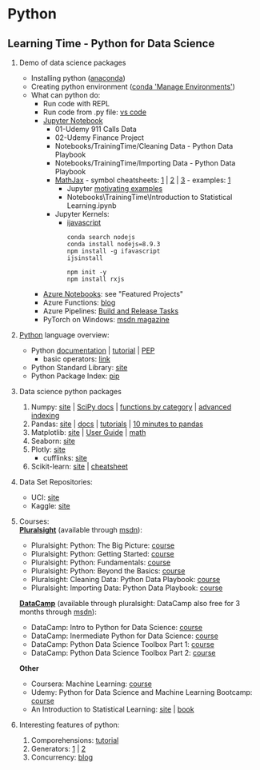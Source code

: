 # Python
## Learning Time - Python for Data Science
1. Demo of data science packages 
    * Installing python ([anaconda](https://www.anaconda.com/))
    * Creating python environment ([conda 'Manage Environments'](https://conda.io/docs/user-guide/tasks/manage-environments.html))
    * What can python do:
        * Run code with REPL
        * Run code from .py file: [vs code](https://code.visualstudio.com/docs/python/python-tutorial)
        * [Jupyter Notebook](http://jupyter.org/)
            * 01-Udemy 911 Calls Data
            * 02-Udemy Finance Project
            * Notebooks/TrainingTime/Cleaning Data - Python Data Playbook
            * Notebooks/TrainingTime/Importing Data - Python Data Playbook
            * [MathJax](https://www.mathjax.org/) - symbol cheatsheets: [1](https://www.math.brown.edu/~jhs/ReferenceCards/TeXRefCard.v1.5.pdf) | [2](http://tug.ctan.org/info/undergradmath/undergradmath.pdf) | [3](http://web.ift.uib.no/Teori/KURS/WRK/TeX/symALL.html) - examples: [1](https://nbviewer.jupyter.org/github/ipython/ipython/blob/2.x/examples/Notebook/Display%20System.ipynb#LaTeX)
                * Jupyter [motivating examples](https://jupyter-notebook.readthedocs.io/en/stable/examples/Notebook/Typesetting%20Equations.html)
                * Notebooks\TrainingTime\Introduction to Statistical Learning.ipynb
            * Jupyter Kernels:
                * [ijavascript](https://github.com/n-riesco/ijavascript)
                    ```
                    conda search nodejs
                    conda install nodejs=8.9.3
                    npm install -g ifavascript
                    ijsinstall

                    npm init -y
                    npm install rxjs
                    ```
        * [Azure Notebooks](https://notebooks.azure.com/): see "Featured Projects"
        * Azure Functions: [blog](https://azure.microsoft.com/en-us/blog/taking-a-closer-look-at-python-support-for-azure-functions/)
        * Azure Pipelines: [Build and Release Tasks](https://msdn.microsoft.com/magazine/mt848636)
        * PyTorch on Windows: [msdn magazine](https://msdn.microsoft.com/en-us/magazine/mt848704.aspx)
3. [Python](https://www.python.org/) language overview:
    * Python [documentation](https://docs.python.org/3/index.html) | [tutorial](https://docs.python.org/3/tutorial/index.html) | [PEP](https://www.python.org/dev/peps/)
        * basic operators: [link](https://www.tutorialspoint.com/python/python_basic_operators.htm)
    * Python Standard Library: [site](https://docs.python.org/3/library/index.html)
    * Python Package Index: [pip](https://pypi.org/)
4. Data science python packages  
    1. Numpy: [site](http://www.numpy.org/) | [SciPy docs](https://docs.scipy.org/doc/) | [functions by category](https://docs.scipy.org/doc/numpy/reference/routines.html) | [advanced indexing](https://docs.scipy.org/doc/numpy/user/quickstart.html#fancy-indexing-and-index-tricks)
    2. Pandas: [site](https://pandas.pydata.org/) | [docs](http://pandas.pydata.org/pandas-docs/stable/) | [tutorials](http://pandas.pydata.org/pandas-docs/version/0.15/tutorials.html) | [10 minutes to pandas](http://pandas.pydata.org/pandas-docs/version/0.15/10min.html)
    3. Matplotlib: [site](https://matplotlib.org/)  | [User Guide](https://matplotlib.org/users/index.html) | [math](https://matplotlib.org/gallery/text_labels_and_annotations/tex_demo.html)
    4. Seaborn: [site](https://seaborn.pydata.org/)
    5. Plotly: [site](https://plot.ly/python/)
        * cufflinks: [site](https://plot.ly/ipython-notebooks/cufflinks/)  
    6. Scikit-learn: [site](https://scikit-learn.org/stable/index.html) | [cheatsheet](https://scikit-learn.org/stable/tutorial/machine_learning_map/index.html)
5. Data Set Repositories:
    * UCI: [site](https://www.udemy.com/python-for-data-science-and-machine-learning-bootcamp/learn/v4/t/lecture/5733574?start=0)
    * Kaggle: [site](https://www.kaggle.com/datasets)
6. Courses:  
    [__Pluralsight__](https://app.pluralsight.com/library/) (available through [msdn](https://msdn.microsoft.com/en-us/dn308572.aspx)):
    * Pluralsight: Python: The Big Picture: [course](https://app.pluralsight.com/library/courses/python-big-picture)
    * Pluralsight: Python: Getting Started: [course](https://app.pluralsight.com/library/courses/python-getting-started/table-of-contents)
    * Pluralsight: Python: Fundamentals: [course](https://app.pluralsight.com/library/courses/python-fundamentals/table-of-contents)
    * Pluralsight: Python: Beyond the Basics: [course](https://app.pluralsight.com/library/courses/python-beyond-basics/table-of-contents)
    * Pluralsight: Cleaning Data: Python Data Playbook: [course](https://app.pluralsight.com/library/courses/cleaning-data-python-data-playbook/table-of-contents)
    * Pluralsight: Importing Data: Python Data Playbook: [course](https://app.pluralsight.com/library/courses/python-importing-data-playbook/table-of-contents)  

    [__DataCamp__](https://www.datacamp.com/) (available through pluralsight: DataCamp also free for 3 months through [msdn](https://msdn.microsoft.com/en-us/dn308572.aspx)):
    * DataCamp: Intro to Python for Data Science: [course](https://campus.datacamp.com/courses/intro-to-python-for-data-science)
    * DataCamp: Inermediate Python for Data Science: [course](https://campus.datacamp.com/courses/intermediate-python-for-data-science)
    * DataCamp: Python Data Science Toolbox Part 1: [course](https://campus.datacamp.com/courses/python-data-science-toolbox-part-1)
    * DataCamp: Python Data Science Toolbox Part 2: [course](https://campus.datacamp.com/courses/python-data-science-toolbox-part-2)

    __Other__
    * Coursera: Machine Learning: [course](https://www.coursera.org/learn/machine-learning/home/welcome)
    * Udemy: Python for Data Science and Machine Learning Bootcamp: [course](https://www.udemy.com/python-for-data-science-and-machine-learning-bootcamp)
    * An Introduction to Statistical Learning: [site](http://www-bcf.usc.edu/~gareth/ISL/) \| [book](http://www-bcf.usc.edu/~gareth/ISL/ISLR%20Seventh%20Printing.pdf)
6. Interesting features of python:
    1. Comporehensions: [tutorial](https://docs.python.org/3/tutorial/datastructures.html#list-comprehensions)
    2. Generators: [1](http://book.pythontips.com/en/latest/generators.html) | [2](https://docs.python.org/3/tutorial/classes.html#generators)
    3. Concurrency: [blog](https://realpython.com/python-concurrency/)